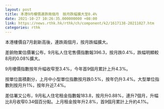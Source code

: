 ```yaml
---
layout: post
title: 本港9月樓價連跌兩個月　按月跌幅擴大至0.4%
date: 2021-10-27 10:26:35.000000000 +08:00
link: https://news.rthk.hk/rthk/ch/component/k2/1617138-20211027.htm
categories: rthk
---
```


本港樓價自7月創新高後，連跌兩個月，按月跌幅擴大。

差餉物業估價署公布，9月私人住宅售價指數報396.3，按月跌0.4%，跌幅明顯較8月的0.08%擴大。

9月樓價指數按年升幅收窄至3.4%，今年首9個月累計上升4.3%。

按單位面積劃分，上月中小型單位指數按月跌0.5%，按年仍升3.4%。大型單位指數則按月升1%，按年升近7.4%。

差估署又公布，9月私人住宅租金指數報183.8，按月升0.88%，連升7個月，升幅比8月收窄0.34個百分點。上月租金按年升2.8%，首9個月累計上升約4.1%。
